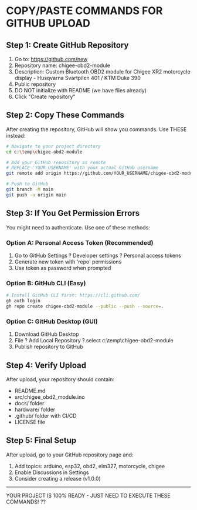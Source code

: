 # COPY/PASTE COMMANDS FOR GITHUB UPLOAD

## Step 1: Create GitHub Repository
1. Go to: https://github.com/new
2. Repository name: chigee-obd2-module
3. Description: Custom Bluetooth OBD2 module for Chigee XR2 motorcycle display - Husqvarna Svartpilen 401 / KTM Duke 390
4. Public repository
5. DO NOT initialize with README (we have files already)
6. Click "Create repository"

## Step 2: Copy These Commands
After creating the repository, GitHub will show you commands. Use THESE instead:

```bash
# Navigate to your project directory
cd c:\temp\chigee-obd2-module

# Add your GitHub repository as remote
# REPLACE 'YOUR_USERNAME' with your actual GitHub username
git remote add origin https://github.com/YOUR_USERNAME/chigee-obd2-module.git

# Push to GitHub
git branch -M main
git push -u origin main
```

## Step 3: If You Get Permission Errors
You might need to authenticate. Use one of these methods:

### Option A: Personal Access Token (Recommended)
1. Go to GitHub Settings ? Developer settings ? Personal access tokens
2. Generate new token with 'repo' permissions
3. Use token as password when prompted

### Option B: GitHub CLI (Easy)
```bash
# Install GitHub CLI first: https://cli.github.com/
gh auth login
gh repo create chigee-obd2-module --public --push --source=.
```

### Option C: GitHub Desktop (GUI)
1. Download GitHub Desktop
2. File ? Add Local Repository ? select c:\temp\chigee-obd2-module
3. Publish repository to GitHub

## Step 4: Verify Upload
After upload, your repository should contain:
- README.md
- src/chigee_obd2_module.ino
- docs/ folder
- hardware/ folder
- .github/ folder with CI/CD
- LICENSE file

## Step 5: Final Setup
After upload, go to your GitHub repository page and:
1. Add topics: arduino, esp32, obd2, elm327, motorcycle, chigee
2. Enable Discussions in Settings
3. Consider creating a release (v1.0.0)

---
YOUR PROJECT IS 100% READY - JUST NEED TO EXECUTE THESE COMMANDS! ??
